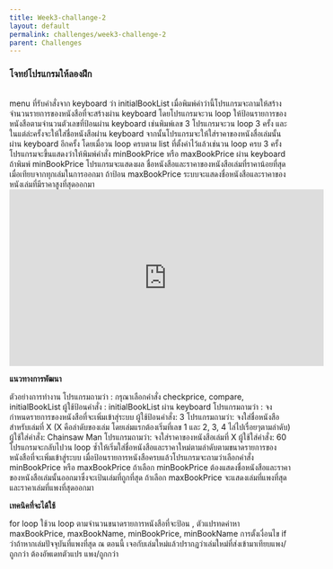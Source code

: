 ```yaml
---
title: Week3-challange-2
layout: default
permalink: challenges/week3-challenge-2
parent: Challenges
---
```



### โจทย์โปรแกรมให้ลองฝึก
<br>
menu ที่รับคำสั่งจาก keyboard ว่า initialBookList เมื่อพิมพ์คำว่านี้โปรแกรมจะถามให้สร้างจำนวนรายการของหนังสือที่จะสร้างผ่าน keyboard โดยโปรแกรมจะวน loop ให้ป้อนรายการของหนังสือตามจำนวนตัวเลขที่ป้อนผ่าน keyboard เช่นพิมพ์เลข 3 โปรแกรมจะวน loop 3 ครั้ง และในแต่ล่ะครั้งจะให้ใส่ชื่อหนังสือผ่าน keyboard จากนั้นโปรแกรมจะให้ใส่ราคาของหนังสื่อเล่มนั้นผ่าน keyboard อีกครั้ง  โดยเมื่อวน loop ครบตาม list ที่ตั้งค่าไว้แล้วเช่นวน loop ครบ 3 ครั้ง โปรแกรมจะขึ้นแสดงว่าให้พิมพ์คำสั่ง minBookPrice หรือ maxBookPrice ผ่าน keyboard ถ้าพิมพ์ minBookPrice โปรแกรมจะแสดงผล ชื่อหนังสือและราคาของหนังสือเล่มที่ราคาน้อยที่สุดเมื่อเทียบจากทุกเล่มในการออกมา ถ้าป้อน maxBookPrice ระบบจะแสดงชื่อหนังสือและราคาของหนังเล่มที่มีราคาสูงที่สุดออกมา


<br>
<iframe width="560" height="315" src="https://www.youtube.com/embed/AJuZDKLknFk" title="YouTube video player" frameborder="0" allow="accelerometer; autoplay; clipboard-write; encrypted-media; gyroscope; picture-in-picture" allowfullscreen></iframe>

<b>แนวทางการพัฒนา</b>

ตัวอย่างการทำงาน
โปรแกรมถามว่า : กรุณาเลือกคำสั่ง checkprice, compare, initialBookList 
ผู้ใช้ป้อนคำสั่ง :  initialBookList ผ่าน keyboard 
โปรแกรมถามว่า : จงกำหนดรายการของหนังสือที่จะเพิ่มเข้าสุ่ระบบ
ผู้ใช้ป้อนคำสั่ง: 3
โปรแกรมถามว่า: จงใส่ชื่อหนังสือสำหรับเล่มที่ X (X คือลำดับของเล่ม โดยเล่มแรกต้องเริ่มที่เลข 1 และ 2, 3, 4 ไล่ไปเรื่อยๆตามลำดับ)
ผู้ใช้ใส่คำสั่ง: Chainsaw Man 
โปรแกรมถามว่า: จงใส่ราคาของหนังสือเล่มที่ X
ผู้ใช้ใส่คำสั่ง: 60
โปรแกรมจะกลับไปวน loop ซ้ำให้เริ่มใส่ชื่อหนังสือและราคาใหม่ตามลำดับตามขนาดรายการของหนังสือที่จะเพิ่มเข้าสู่ระบบ
เมื่อป้อนรายการหนังสือครบแล้วโปรแกรมจะถามว่าเลือกคำสั่ง minBookPrice หรือ maxBookPrice
ถ้าเลือก minBookPrice ต้องแสดงชื่อหนังสือและราคาของหนังสือเล่มนั้นออกมาซึ่งจะเป้นเล่มที่ถูกที่สุด ถ้าเลือก maxBookPrice จะแสดงเล่มที่แพงที่สุดและราคาเล่มที่แพงที่สุดออกมา


<b>เทคนิคที่จะได้ใช้</b>

for loop ใช้วน loop ตามจำนวนขนาดรายการหนังสือที่จะป้อน , ตัวแปรทดค่าหา maxBookPrice, maxBookName, minBookPrice, minBookName การตั้งเงื่อนไข if ว่าถ้าหากเล่มปัจจุบันที่แพงที่สุด ณ ตอนนี้ เจอกับเล่มใหม่แล้วปรากฏว่าเล่มใหม่ที่ส่งเข้ามาเทียบแพง/ถูกกว่า ต้องอัพเดทตัวแปร แพง/ถูกกว่า